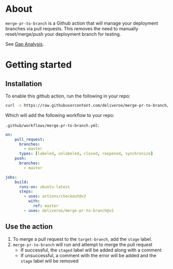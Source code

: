 # About

`merge-pr-to-branch` is a Github action that will manage your deployment branches via pull requests. This removes the need to manually reset/merge/push your deployment branch for testing.

See [Gap Analysis](gap-analysis.md).

# Getting started

## Installation
To enable this github action, run the following in your repo:

```bash
curl -s https://raw.githubusercontent.com/deliveroo/merge-pr-to-branch/master/install/install.sh | bash -s
```

Which will add the following workflow to your repo:

`.github/workflows/merge-pr-to-branch.yml`:

```yaml
on:
    pull_request:
      branches:
        - master
      types: [labeled, unlabeled, closed, reopened, synchronize]
    push:
      branches:
        - master

jobs:
    build:
      runs-on: ubuntu-latest
      steps:
        - uses: actions/checkout@v2
          with:
            ref: master
        - uses: deliveroo/merge-pr-to-branch@v2
```

## Use the action

1. To merge a pull request to the `target-branch`, add the `stage` label. 
2. `merge-pr-to-branch` will run and attempt to merge the pull request
    * If successful, the `staged` label will be added along with a comment
    * If unsuccessful, a comment with the error will be added and the `stage` label will be removed
